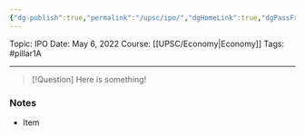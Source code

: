 ```yaml
---
{"dg-publish":true,"permalink":"/upsc/ipo/","dgHomeLink":true,"dgPassFrontmatter":false}
---
```


Topic: IPO
Date: May 6, 2022
Course: [[UPSC/Economy|Economy]]
Tags: #pillar1A

---

> [!Question]
> Here is something! 


### Notes
- Item



